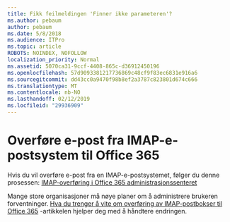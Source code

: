 ```yaml
---
title: Fikk feilmeldingen 'Finner ikke parameteren'?
ms.author: pebaum
author: pebaum
ms.date: 5/8/2018
ms.audience: ITPro
ms.topic: article
ROBOTS: NOINDEX, NOFOLLOW
localization_priority: Normal
ms.assetid: 5070ca31-9ccf-4408-865c-d36912450196
ms.openlocfilehash: 57d9093381217736869c48cf9f83ec6831e916a6
ms.sourcegitcommit: dd43cc0a9470f98b8ef2a3787c823801d674c666
ms.translationtype: MT
ms.contentlocale: nb-NO
ms.lasthandoff: 02/12/2019
ms.locfileid: "29936909"
---
```

# <a name="migrating-email-from-imap-email-system-to-office-365"></a>Overføre e-post fra IMAP-e-postsystem til Office 365

Hvis du vil overføre e-post fra en IMAP-e-postsystemet, følger du denne prosessen: [IMAP-overføring i Office 365 administrasjonssenteret](https://support.office.com/article/4682f2e4-f720-4868-91ab-207f5b0c325d)
  
Mange store organisasjoner må nøye planer om å administrere brukeren forventninger. [Hva du trenger å vite om overføring av IMAP-postbokser til Office 365](https://support.office.com/article/3fe19996-29bc-4879-aab9-5a622b2f1481) -artikkelen hjelper deg med å håndtere endringen. 
  

